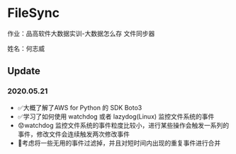 # FileSync
作业：品高软件大数据实训-大数据怎么存 文件同步器

姓名：何志威

## Update

### 2020.05.21

* :white_check_mark:大概了解了AWS for Python 的 SDK Boto3
* :white_check_mark:学习了如何使用 watchdog 或者 lazydog(Linux) 监控文件系统的事件
* :worried:watchdog 监控文件系统的事件粒度比较小，进行某些操作会触发一系列的事件，修改文件会连续触发两次修改事件
* :black_square_button:考虑将一些无用的事件过滤掉，并且对短时间内出现的重复事件进行合并



